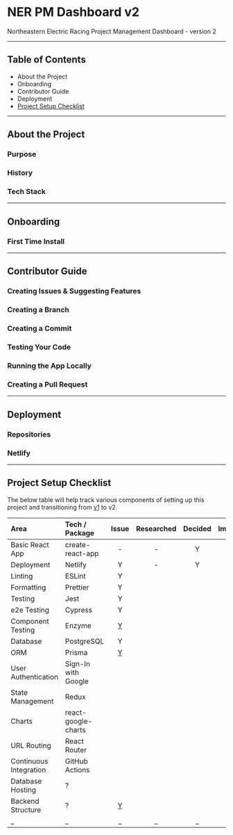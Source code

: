 # NER PM Dashboard v2

Northeastern Electric Racing Project Management Dashboard - version 2

---

## Table of Contents
- About the Project
- Onboarding
- Contributor Guide
- Deployment
- [Project Setup Checklist](https://github.com/Northeastern-Electric-Racing/PM-Dashboard-v2#project-setup-checklist)

---

## About the Project

### Purpose

### History

### Tech Stack

---

## Onboarding

### First Time Install

---

## Contributor Guide

### Creating Issues & Suggesting Features

### Creating a Branch

### Creating a Commit

### Testing Your Code

### Running the App Locally

### Creating a Pull Request

---

## Deployment

### Repositories

### Netlify

---

## Project Setup Checklist

The below table will help track various components of setting up this project and transitioning from [v1](https://github.com/Northeastern-Electric-Racing/PM-Dashboard-v1) to v2.

| Area | Tech / Package | Issue | Researched | Decided | Implemented |
| :--- | :--- | :---: | :---: | :---: | :---: |
| Basic React App | create-react-app | - | - | Y | Y |
| Deployment | Netlify | Y | - | Y | Y |
| Linting | ESLint | Y |  |  |  |
| Formatting | Prettier | Y |  |  |  |
| Testing | Jest | Y |  |  |  |
| e2e Testing | Cypress | Y |  |  |  |
| Component Testing | Enzyme | [Y](https://github.com/Northeastern-Electric-Racing/PM-Dashboard-v2/issues/16) |  |  |  |
| Database | PostgreSQL | Y |  |  |  |
| ORM | Prisma | [Y](https://github.com/Northeastern-Electric-Racing/PM-Dashboard-v2/issues/2) |  |  |  |
| User Authentication | Sign-In with Google |  |  |  |  |
| State Management | Redux |  |  |  |  |
| Charts | react-google-charts |  |  |  |  |
| URL Routing | React Router |  |  |  |  |
| Continuous Integration | GitHub Actions |  |  |  |  |
| Database Hosting | ? |  |  |  |  |
| Backend Structure | ? | [Y](https://github.com/Northeastern-Electric-Racing/PM-Dashboard-v2/issues/14) |  |  |  |
| _ | _ | _ | _ | _ | _ |
